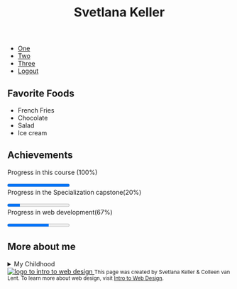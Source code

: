 
<!DOCTYPE html>
<html lang="en">
<head>
 <meta charset="utf-8">
 <title>Svetlana Keller</title>
 <link rel="stylesheet" href="css/style.css">  
</head>
 <body>
 <header>
  <h1>Svetlana Keller</h1>
   </header>
       <nav class="navigation">
     <ul>
    <li><a href="one.html">One</a></li>
    <li><a href="two.html">Two</a></li>
    <li><a href="three.html">Three</a></li>
    <li><a href="logout.html">Logout</a></li>
  </ul>
     </nav>
      <section>
     <h2>Favorite Foods</h2>
     <ul>
       <li>French Fries</li>
       <li>Chocolate</li>
       <li>Salad</li>
       <li>Ice cream</li>
     </ul>
  </section> 
   <section>
     <h2>Achievements</h2>
    <label for="file">Progress in this course (100%)</label>

<progress id="file" max="100" value="100">100% </progress><br>
       <label for="progressbar">Progress in the Specialization capstone(20%)</label>

<progress id="progressbar" max="100" value="20"> 20% </progress><br>
 <label for="progress">Progress in web development(67%)</label>

<progress id="progress" max="100" value="67">67% </progress>  
       </section>
 <section>
   <h2>More about me</h2>
   <details>
    <summary>My Childhood</summary>
    When I was quite a little girl I used to spend a lot of time taking care of my younger sister.
</details>
   </section>
<footer>
  <a href="http://www.intro-webdesign.com/images/newlogo.png">
  <img src="http://www.intro-webdesign.com/images/newlogo.png" alt= "logo to intro to web design">
  </a>
  <small>This page was created by Svetlana Keller &  Colleen van Lent. To learn more about web design, visit <a href="http://www.intro-webdesign.com." target="_blank">Intro to Web Design</a>.</small>
   </footer>
  </body>
   </html>
       
         
     

